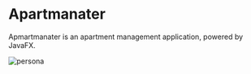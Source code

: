 # Apartmanater
Apmartmanater is an apartment management application, powered by JavaFX.

![persona](https://user-images.githubusercontent.com/30008464/45535787-d61a0700-b829-11e8-9557-0ef66c048105.PNG)
